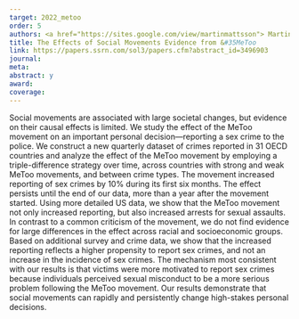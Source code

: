 ```yaml
---
target: 2022_metoo
order: 5
authors: <a href="https://sites.google.com/view/martinmattsson"> Martin Mattsson </a>
title: The Effects of Social Movements Evidence from &#35MeToo
link: https://papers.ssrn.com/sol3/papers.cfm?abstract_id=3496903
journal:
meta:
abstract: y
award: 
coverage:
---
```

Social movements are associated with large societal changes, but evidence on their causal effects is limited. We study the effect of the MeToo movement on an important personal decision—reporting a sex crime to the police. We construct a new quarterly dataset of crimes reported in 31 OECD countries and analyze the effect of the MeToo movement by employing a triple-difference strategy over time, across countries with strong and weak MeToo movements, and between crime types. The movement increased reporting of sex crimes by 10% during its first six months. The effect persists until the end of our data, more than a year after the movement started. Using more detailed US data, we show that the MeToo movement not only increased reporting, but also increased arrests for sexual assaults. In contrast to a common criticism of the movement, we do not find evidence for large differences in the effect across racial and socioeconomic groups. Based on additional survey and crime data, we show that the increased reporting reflects a higher propensity to report sex crimes, and not an increase in the incidence of sex crimes. The mechanism most consistent with our results is that victims were more motivated to report sex crimes because individuals perceived sexual misconduct to be a more serious problem following the MeToo movement. Our results demonstrate that social movements can rapidly and persistently change high-stakes personal decisions. 
